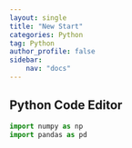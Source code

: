 ```yaml
---
layout: single
title: "New Start"
categories: Python
tag: Python
author_profile: false
sidebar:
    nav: "docs"
---
```


## Python Code Editor

```python
import numpy as np
import pandas as pd
```